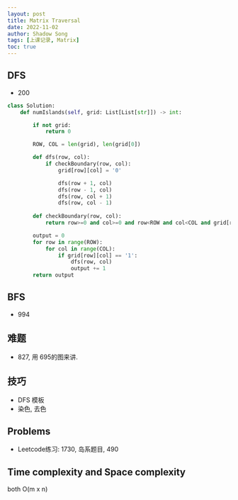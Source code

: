 ```yaml
---
layout: post 
title: Matrix Traversal
date: 2022-11-02
author: Shadow Song
tags: [上课记录, Matrix]
toc: true
---
```


## DFS

- 200

```python
class Solution:
    def numIslands(self, grid: List[List[str]]) -> int:

        if not grid:
            return 0

        ROW, COL = len(grid), len(grid[0])

        def dfs(row, col):
            if checkBoundary(row, col):
                grid[row][col] = '0'

                dfs(row + 1, col)
                dfs(row - 1, col)
                dfs(row, col + 1)
                dfs(row, col - 1)
        
        def checkBoundary(row, col):
            return row>=0 and col>=0 and row<ROW and col<COL and grid[row][col] == '1'

        output = 0
        for row in range(ROW):
            for col in range(COL):
                if grid[row][col] == '1':
                    dfs(row, col)
                    output += 1
        return output
```

## BFS

- 994

## 难题

- 827, 用 695的图来讲. 


## 技巧

- DFS 模板
- 染色, 去色


## Problems

- Leetcode练习: 1730, 岛系题目, 490

## Time complexity and Space complexity

both O(m x n)
